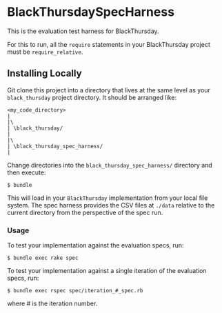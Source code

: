 # BlackThursdaySpecHarness

This is the evaluation test harness for BlackThursday.

For this to run, all the `require` statements in your BlackThursday project must be `require_relative`.

## Installing Locally

Git clone this project into a directory that lives at the same level as your `black_thursday` project directory. It should be arranged like:

    <my_code_directory>
    |
    |\
    | \black_thursday/
    |
    |\
    | \black_thursday_spec_harness/
    |

Change directories into the `black_thursday_spec_harness/` directory and then execute:

    $ bundle

This will load in your `BlackThursday` implementation from your local file system. The spec harness provides the CSV files at `./data` relative to the current directory from the perspective of the spec run.

### Usage

To test your implementation against the evaluation specs, run:

    $ bundle exec rake spec

To test your implementation against a single iteration of the evaluation specs, run:

    $ bundle exec rspec spec/iteration_#_spec.rb

where # is the iteration number.
